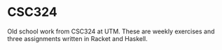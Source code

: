 # CSC324

Old school work from CSC324 at UTM. These are weekly exercises and three assignments written in Racket and Haskell. 
